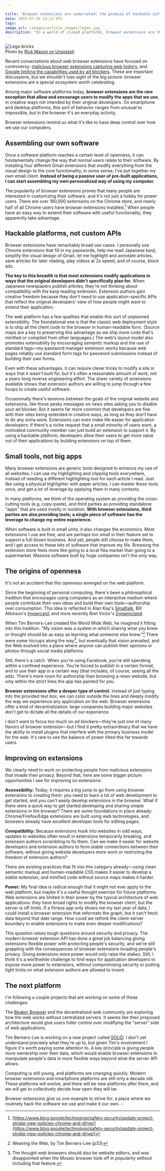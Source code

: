 ```yaml
---

title: "Browser extensions are underrated: the promise of hackable software"
date: 2019-07-29 13:13 UTC
tags: 
image_url: /images/article_images/legos.jpg
description: "In a world of closed platforms, browser extensions are the rare exception that let users modify the apps that we use."
---
```


<figure style="margin: 0;">
  <img src="/images/article_images/legos.jpg" alt="Lego bricks">
  <figcaption>Photo by <a class="figure-link" href="https://unsplash.com/photos/2FaCKyEEtis">Rick Mason on Unsplash</a></figcaption>
</figure>

Recent conversations about web browser extensions have focused on controversy: [malicious browser extensions capturing web history](https://arstechnica.com/information-technology/2019/07/dataspii-inside-the-debacle-that-dished-private-data-from-apple-tesla-blue-origin-and-4m-people/), and [Google limiting the capabilities used by ad blockers](https://www.wired.com/story/google-chrome-ad-blockers-extensions-api/?verso=true). These are important discussions, but we shouldn't lose sight of the big picture: browser extensions are a special ecosystem worth celebrating.

Among major software platforms today, **browser extensions are the rare exception that allow and encourage users to modify the apps that we use**, in creative ways not intended by their original developers. On smartphone and desktop platforms, this sort of behavior ranges from unusual to impossible, but in the browser it's an everyday activity.

Browser extensions remind us what it's like to have deep control over how we use our computers.

## Assembling our own software

Once a software platform reaches a certain level of openness, it can fundamentally change the way that normal users relate to their software. By installing four different Gmail extensions that modify everything from the visual design to the core functionality, in some sense, I've put together my own email client. **Instead of being a passive user of pre-built applications, I can start assembling my own personalized way of using my computer.**

The popularity of browser extensions proves that many people are interested in customizing their software, and it's not just  a hobby for power users. There are over 180,000 extensions on the Chrome store, and nearly half of all Chrome users have browser extensions installed.[^chrome] When people have an easy way to extend their software with useful functionality, they apparently take advantage.

## Hackable platforms, not custom APIs

Browser extensions have remarkably broad use cases. I personally use Chrome extensions that fill in my passwords, help me read Japanese kanji, simplify the visual design of Gmail, let me highlight and annotate articles, save articles for later reading, play videos at 2x speed, and of course, block ads.

**The key to this breadth is that most extensions modify applications in ways that the original developers didn't specifically plan for.** When Japanese newspapers publish articles, they're not thinking about compatibility with the kanji reading extension. Extension authors gain creative freedom because they don't need to use application-specific APIs that reflect the original developers' view of how people might want to extend their application.

The web platform has a few qualities that enable this sort of unplanned extensibility. The foundational one is that the classic web deployment style is to ship all the client code to the browser in human-readable form. (Source maps are a key to preserving this advantage as we ship more code that's minified or compiled from other languages.) The web's layout model also promotes extensibility by encouraging semantic markup and the use of standard tags—my password manager extension works because web pages reliably use standard form tags for password submissions instead of building their own forms.

Even with these advantages, it can require clever tricks to modify a site in ways that it wasn't built for, but it's often a reasonable amount of work, not a years-long reverse engineering effort. The sheer variety of extensions available shows that extension authors are willing to jump through a few hoops to create useful software.

Occasionally there's tensions between the goals of the original website and extensions, like those pesky messages on news sites asking you to disable your ad blocker. But it seems far more common that developers are fine with their sites being extended in creative ways, as long as they don't have to do any extra work. Extensions can even make life easier for application developers: if there's a niche request that a small minority of users want, a motivated community member can just build an extension to support it. By using a hackable platform, developers allow their users to get more value out of their applications by building extensions on top of them.

## Small tools, not big apps

Many browser extensions are generic tools designed to enhance my use of all websites. I can use my highlighting and clipping tools everywhere, instead of needing a different highlighting tool for each article I read. Just like using a physical highlighter with paper articles, I can master these tools once, and get a lot of leverage by applying them in many contexts.

In many platforms, we think of the operating system as providing the cross-cutting tools (e.g. copy-paste), and third parties as providing standalone "apps" that are used mostly in isolation. **With browser extensions, third parties are also providing tools; a single piece of software has the leverage to change my entire experience.**

When software is built in small units, it also changes the economics. Most extensions I use are free, and are perhaps too small in their feature set to support a full-blown business. And yet, people still choose to make them, and I get access to these bits of software that improve my life. Browsing the extension store feels more like going to a local flea market than going to a supermarket. Massive software built by huge companies isn't the only way.

## The origins of openness

It's not an accident that this openness emerged on the web platform.

Since the beginning of personal computing, there's been a philosophical tradition that encourages using computers as an interactive medium where people contribute their own ideas and build their own tools—authorship over consumption. This idea is reflected in Alan Kay's [Smalltalk](http://worrydream.com/EarlyHistoryOfSmalltalk/), Bill Atkinson's [Hypercard](https://archive.org/details/CC501_hypercard), and more recently Bret Victor's [Dynamicland](https://dynamicland.org/).

When Tim Berners-Lee created the World Wide Web, he imagined it fitting into this tradition. "My vision was a system in which sharing what you knew or thought should be as easy as learning what someone else knew."[^tbl] There were some hiccups along the way[^tbl2], but eventually that vision prevailed, and the Web evolved into a place where anyone can publish their opinions or photos through social media platforms.

Still, there's a catch. When you're using Facebook, you're still operating within a confined experience. You're forced to publish in a certain format, and to use their app in a certain way (that includes, of course, seeing all the ads). There's more room for authorship than browsing a news website, but only within the strict lines the app has painted for you.

**Browser extensions offer a deeper type of control.** Instead of just typing into the provided text box, we can color outside the lines and deeply modify the way we experience any application on the web. Browser extensions offer a kind of decentralization: large companies building major websites don't get to dictate all the details of our experience.

I don't want to focus too much on ad blockers—they're just one of many flavors of browser extension—but I find it pretty extraordinary that we have the ability to install plugins that interfere with the primary business model for the web. It's rare to see the balance of power tilted this far towards users.

## Improving on extensions

We clearly need to work on protecting people from malicious extensions that invade their privacy. Beyond that, here are some bigger picture opportunities I see for improving on extensions:

**Accessibility:** Today, it requires a big jump to go from using browser extensions to creating them: you need to learn a lot of web development to get started, and you can't easily develop extensions in the browser. What if there were a quick way to get started developing and sharing simple extensions in the browser? There are some foundations in place already: Chrome/Firefox/Edge extensions are built using web technologies, and browsers already have excellent developer tools for editing pages.

**Compatibility:** Because extensions hook into websites in odd ways, updates to websites often result in extensions temporarily breaking, and extension authors scrambling to fix them. Can we make it easier for website developers and extension authors to form stable connections between their software, without giving website developers more work or restricting the freedom of extension authors?

There are existing practices that fit into this category already—using clean semantic markup and human-readable CSS makes it easier to develop a stable extension, and minified code without source maps makes it harder.

**Power:** My final idea is radical enough that it might not ever apply to the web platform, but maybe it's a useful thought exercise for future platforms. Web extensions are limited in their power by the typical architecture of web applications: they have broad rights to modify the browser client, but the server is off limits. If a fitness app only shows me my last year of data, I could install a browser extension that reformats the graph, but it can't fetch data beyond that date range. How could we rethink the client-server boundary to enable extensions to make even deeper modifications?

This question raises tough questions around security and privacy. The modern browser extension API has done a great job balancing giving extensions flexible power with protecting people's security, and we're still grappling with the consequences of browser extensions invading people's privacy. Giving extensions more power would only raise the stakes. Still, I think it's a worthwhile challenge to find ways for application developers to expose more power to extensions, without compromising security or putting tight limits on what extension authors are allowed to invent.

## The next platform

I'm following a couple projects that are working on some of these challenges:

The [Beaker Browser](https://beakerbrowser.com/about/) and the decentralized web community are exploring how the web works without centralized servers. It seems like their proposed architecture would give users fuller control over modifying the "server" side of web applications.

Tim Berners-Lee is working on a new project called [SOLID](https://inrupt.com/blog/one-small-step-for-the-web). I don't yet understand precisely what they're up to, but given Tim's involvement I figure it's worth paying some attention to. A key principle is giving people more ownership over their data, which would enable browser extensions to manipulate people's data in more flexible ways beyond what the server API allows.

Computing is still young, and platforms are changing quickly. Modern browser extensions and smartphone platforms are still only a decade old. These platforms will evolve, and there will be new platforms after them, and we will get to collectively decide how open they will be.

Browser extensions give us one example to strive for: a place where we routinely hack the software we use and make it our own. <span style="color: #aaa;">▪</style>

[^chrome]: [https://www.blog.google/technology/safety-security/update-project-strobe-new-policies-chrome-and-drive/](https://www.blog.google/technology/safety-security/update-project-strobe-new-policies-chrome-and-drive/)
[^tbl]: Weaving the Web, by Tim Berners-Lee (p33)
[^tbl2]: Tim thought web browsers should also be website editors, and was disappointed when the Mosaic browser took off in popularity without including that feature. 
